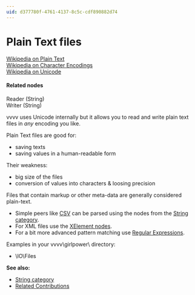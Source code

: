 ```yaml
---
uid: d377780f-4761-4137-8c5c-cdf890882d74
---
```


# Plain Text files

<a href="http://en.wikipedia.org/wiki/Plain_text" class="extURL" target="_blank">Wikipedia on Plain Text</a>  
<a href="http://en.wikipedia.org/wiki/Character_encoding" class="extURL" target="_blank">Wikipedia on Character Encodings</a>  
<a href="http://en.wikipedia.org/wiki/Unicode" class="extURL" target="_blank">Wikipedia on Unicode</a>  
#### Related nodes
<span class="node">Reader (String)</span>  
<span class="node">Writer (String)</span>  



vvvv uses Unicode internally but it allows you to read and write plain text files in *any* encoding you like.   

Plain Text files are good for:  
* saving texts  
* saving values in a human-readable form  

Their weakness:  
* big size of the files  
* conversion of values into characters & loosing precision  

Files that contain markup or other meta-data are generally considered plain-text.   

* Simple peers like <a href="http://en.wikipedia.org/wiki/Comma-separated_values" class="extURL" target="_blank">CSV</a> can be parsed using the nodes from the [String category](xref:12388a90-72f1-415d-892d-a63403ffedd3).  
* For XML files use the [XElement nodes](xref:e340b940-5084-40c4-899c-ed1021135b81).  
* For a bit more advanced pattern matching use [Regular Expressions](xref:899eb389-4a32-4633-a0dd-be489220b0b3).  

Examples in your vvvv\girlpower\ directory:  
* \IO\Files  

**See also:**  
* [String category](xref:12388a90-72f1-415d-892d-a63403ffedd3)  
* <a href="https://vvvv.org/contributions/1353+1351+2439+1352+7934+2438+1354+1355/8112+3419" class="extURL" target="_blank">Related Contributions</a>  



